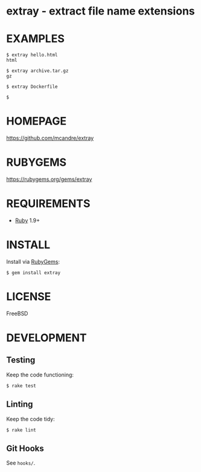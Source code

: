 # extray - extract file name extensions

# EXAMPLES

```
$ extray hello.html
html

$ extray archive.tar.gz
gz

$ extray Dockerfile

$
```

# HOMEPAGE

https://github.com/mcandre/extray

# RUBYGEMS

https://rubygems.org/gems/extray

# REQUIREMENTS

* [Ruby](https://www.ruby-lang.org/) 1.9+

# INSTALL

Install via [RubyGems](http://rubygems.org/):

```
$ gem install extray
```

# LICENSE

FreeBSD

# DEVELOPMENT

## Testing

Keep the code functioning:

```
$ rake test
```

## Linting

Keep the code tidy:

```
$ rake lint
```

## Git Hooks

See `hooks/`.
